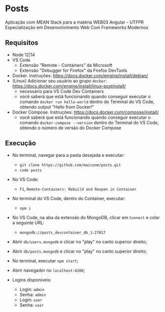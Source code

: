 # Posts

Aplicação com MEAN Stack para a matéria WEB03 Angular - UTFPR Especialização em Desenvolvimento Web Com Frameworks Modernos

## Requisitos
* Node 12|14
* VS Code
    * Extensão "Remote - Containers" da Microsoft
    * Extensão "Debugger for Firefox" da Firefox DevTools
* Docker. Instruções: https://docs.docker.com/engine/install/debian/
* (Linux) Adicionar seu usuário ao grupo `docker`: https://docs.docker.com/engine/install/linux-postinstall/
    * necessário para VS Code Dev Containers
    * você saberá que está funcionando quando conseguir executar o comando `docker run hello-world` dentro do Terminal do VS Code, obtendo output "Hello from Docker!"
* Docker Compose. Instruções: https://docs.docker.com/compose/install/
    * você saberá que está funcionando quando conseguir executar o comando `docker-compose --version` dentro do Terminal do VS Code, obtendo o número de versão do Docker Compose


## Execução
* No terminal, navegar para a pasta desejada e executar: 
    * `git clone https://github.com/maiconm/posts.git`
    * `code posts`
* No VS Code: 
    * `F1`, `Remote-Containers: Rebuild and Reopen in Container`
* No terminal do VS Code, dentro do Container, executar:
    * `npm i`
* No VS Code, na aba da extensão do MongoDB, clicar em `Connect` e colar a seguinte URL:
    * `mongodb://posts_devcontainer_db_1:27017`
* Abrir `db/users.mongodb` e clicar no "play" no canto superior direito;
* Abrir `db/posts.mongodb` e clicar no "play" no canto superior direito;
* No terminal, executar `npm start`;
* Abrir navegador no `localhost:4200`;

* Logins disponíveis:
    * Login: `admin`
    * Senha: `admin`
    * Login: `user`
    * Senha: `user`
